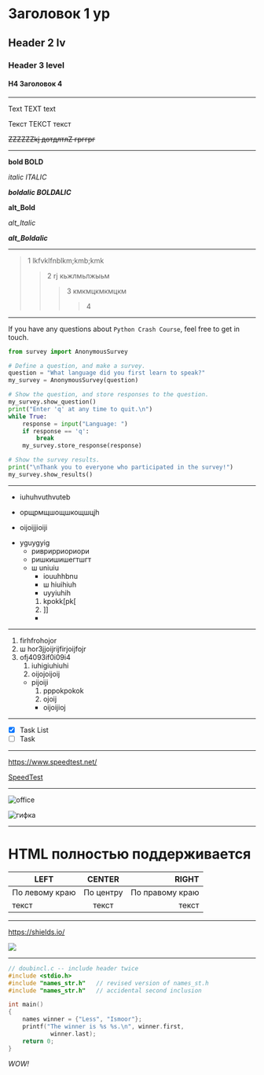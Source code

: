 # Заголовок 1 ур
## Header 2 lv
### Header 3 level
#### H4 Заголовок 4
___

Text TEXT text

Текст ТЕКСТ текст

~~ZZZZZZkj дотдлтлZ грггрг~~
___

**bold BOLD**

*italic ITALIC*

***boldalic BOLDALIC***

__alt_Bold__

_alt_Italic_

___alt_Boldalic___

***
>1 lkfvklfnblkm;kmb;kmk
>>2 rj кьжлмьлжыьм
>>>3 кмкмцкмкмцкм
>>>>4
****

If you have any questions about `Python Crash Course`, feel free to get in touch.

```python
from survey import AnonymousSurvey

# Define a question, and make a survey.
question = "What language did you first learn to speak?"
my_survey = AnonymousSurvey(question)

# Show the question, and store responses to the question.
my_survey.show_question()
print("Enter 'q' at any time to quit.\n")
while True:
    response = input("Language: ")
    if response == 'q':
        break
    my_survey.store_response(response)

# Show the survey results.
print("\nThank you to everyone who participated in the survey!")
my_survey.show_results()
```
***

- iuhuhvuthvuteb
+ орщрмщшощшкощшцjh
* oijoijjioiji

+ yguygyig
  + риврирриориори
  + ришкишишегтшгт
  + ш uniuiu
      + iouuhhbnu
      + ш hiuihiuh
      + uyyiuhih
      1. kpokk[pk[
      2. ]]
      + 
___
1. firhfrohojor
2. ш hor3jjoijrijfirjoijfojr
3. ofj4093if0i09i4
    1. iuhigiuhiuhi
    2. oijojoijoij
    + pijoiji
        1. pppokpokok
        2. ojoij
        * oijoijioj 
  ___
- [X] Task List
- [ ] Task 
___

https://www.speedtest.net/


[SpeedTest](https://www.speedtest.net/)

___

![office](https://mykaleidoscope.ru/uploads/posts/2021-03/1615549261_37-p-krasivii-ofis-39.jpg "office_photo")

![](https://cdn.trinixy.ru/pics5/20171108/trippy_gifs_07.gif "гифка")


___

<h1>HTML полностью поддерживается</h1>

| LEFT | CENTER | RIGHT |
|--------------|:-------:|--------------:|
|По левому краю|По центру|По правому краю|
|текст|текст|текст|
___
https://shields.io/


![](https://img.shields.io/github/repo-size/toorts/alien_invasion)
___

```C
// doubincl.c -- include header twice
#include <stdio.h>
#include "names_str.h"   // revised version of names_st.h
#include "names_str.h"   // accidental second inclusion

int main()
{
    names winner = {"Less", "Ismoor"};
    printf("The winner is %s %s.\n", winner.first,
            winner.last);
    return 0;
}
```
*WOW!*
